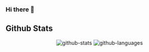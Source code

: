 ### Hi there 👋

## Github Stats
<div align="center">
<picture>
  <source media="(prefers-color-scheme: dark)" srcset="https://github-readme-stats.vercel.app/api?username=loann-rio&show_icons=true&theme=dark&include_all_commits=true&count_private=true" />
  <source media="(prefers-color-scheme: light)" srcset="https://github-readme-stats-sigma-five.vercel.app/api?username=loann-rio&show_icons=true&count_private=true&hide_border=true" />
  <img height="180em" alt="github-stats" src="https://github-readme-stats.vercel.app/api?username=loann-rio&show_icons=true&theme=dark&include_all_commits=true&count_private=true" />
</picture>
<picture>
  <source media="(prefers-color-scheme: dark)" srcset="https://github-readme-stats.vercel.app/api/top-langs/?username=loann-rio&theme=react&show_icons=true&layout=compact" />
  <source media="(prefers-color-scheme: light)" srcset="https://github-readme-stats.vercel.app/api/top-langs/?username=loann-rio&theme=light&show_icons=true&layout=compact" />
  <img height="180em" alt="github-languages" src="https://github-readme-stats.vercel.app/api/top-langs/?username=loann-rio&theme=react&show_icons=true&layout=compact" />
</picture>
</div>
<!--
**loann-rio/loann-rio** is a ✨ _special_ ✨ repository because its `README.md` (this file) appears on your GitHub profile.

Here are some ideas to get you started:

- 🔭 I’m currently working on ...
- 🌱 I’m currently learning ...
- 👯 I’m looking to collaborate on ...
- 🤔 I’m looking for help with ...
- 💬 Ask me about ...
- 📫 How to reach me: ...
- 😄 Pronouns: ...
- ⚡ Fun fact: ...
-->


![Snake animation](https://github.com/loann-rio/loann-rio/blob/output/github-contribution-grid-snake.svg)
